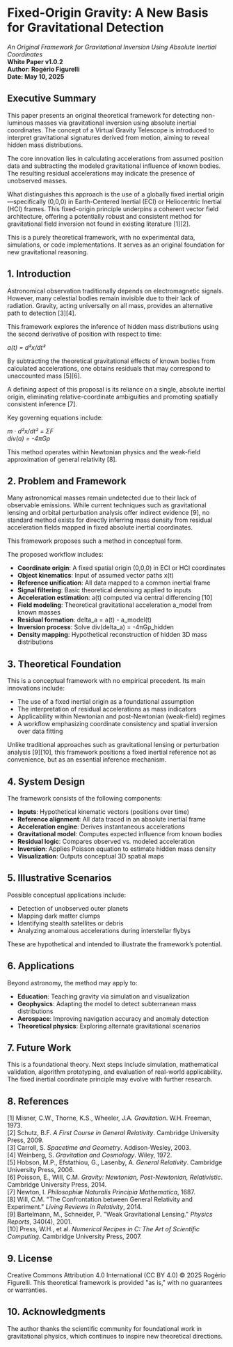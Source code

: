 # Fixed-Origin Gravity: A New Basis for Gravitational Detection
*An Original Framework for Gravitational Inversion Using Absolute Inertial Coordinates*  
**White Paper v1.0.2**  
**Author: Rogério Figurelli**  
**Date: May 10, 2025**

## Executive Summary

This paper presents an original theoretical framework for detecting non-luminous masses via gravitational inversion using absolute inertial coordinates. The concept of a Virtual Gravity Telescope is introduced to interpret gravitational signatures derived from motion, aiming to reveal hidden mass distributions.

The core innovation lies in calculating accelerations from assumed position data and subtracting the modeled gravitational influence of known bodies. The resulting residual accelerations may indicate the presence of unobserved masses.

What distinguishes this approach is the use of a globally fixed inertial origin—specifically (0,0,0) in Earth-Centered Inertial (ECI) or Heliocentric Inertial (HCI) frames. This fixed-origin principle underpins a coherent vector field architecture, offering a potentially robust and consistent method for gravitational field inversion not found in existing literature [1][2].

This is a purely theoretical framework, with no experimental data, simulations, or code implementations. It serves as an original foundation for new gravitational reasoning.

## 1. Introduction

Astronomical observation traditionally depends on electromagnetic signals. However, many celestial bodies remain invisible due to their lack of radiation. Gravity, acting universally on all mass, provides an alternative path to detection [3][4].

This framework explores the inference of hidden mass distributions using the second derivative of position with respect to time:

*a(t) = d²x/dt²*

By subtracting the theoretical gravitational effects of known bodies from calculated accelerations, one obtains residuals that may correspond to unaccounted mass [5][6].

A defining aspect of this proposal is its reliance on a single, absolute inertial origin, eliminating relative-coordinate ambiguities and promoting spatially consistent inference [7].

Key governing equations include:

*m · d²x/dt² = ΣF*  
*div(a) = -4πGρ*

This method operates within Newtonian physics and the weak-field approximation of general relativity [8].

## 2. Problem and Framework

Many astronomical masses remain undetected due to their lack of observable emissions. While current techniques such as gravitational lensing and orbital perturbation analysis offer indirect evidence [9], no standard method exists for directly inferring mass density from residual acceleration fields mapped in fixed absolute inertial coordinates.

This framework proposes such a method in conceptual form.

The proposed workflow includes:

- **Coordinate origin**: A fixed spatial origin (0,0,0) in ECI or HCI coordinates  
- **Object kinematics**: Input of assumed vector paths x(t)  
- **Reference unification**: All data mapped to a common inertial frame  
- **Signal filtering**: Basic theoretical denoising applied to inputs  
- **Acceleration estimation**: a(t) computed via central differencing [10]  
- **Field modeling**: Theoretical gravitational acceleration a_model from known masses  
- **Residual formation**: delta_a = a(t) - a_model(t)  
- **Inversion process**: Solve div(delta_a) = -4πGρ_hidden  
- **Density mapping**: Hypothetical reconstruction of hidden 3D mass distributions

## 3. Theoretical Foundation

This is a conceptual framework with no empirical precedent. Its main innovations include:

- The use of a fixed inertial origin as a foundational assumption  
- The interpretation of residual accelerations as mass indicators  
- Applicability within Newtonian and post-Newtonian (weak-field) regimes  
- A workflow emphasizing coordinate consistency and spatial inversion over data fitting

Unlike traditional approaches such as gravitational lensing or perturbation analysis [9][10], this framework positions a fixed inertial reference not as convenience, but as an essential inference mechanism.

## 4. System Design

The framework consists of the following components:

- **Inputs**: Hypothetical kinematic vectors (positions over time)  
- **Reference alignment**: All data traced in an absolute inertial frame  
- **Acceleration engine**: Derives instantaneous accelerations  
- **Gravitational model**: Computes expected influence from known bodies  
- **Residual logic**: Compares observed vs. modeled acceleration  
- **Inversion**: Applies Poisson equation to estimate hidden mass density  
- **Visualization**: Outputs conceptual 3D spatial maps

## 5. Illustrative Scenarios

Possible conceptual applications include:

- Detection of unobserved outer planets  
- Mapping dark matter clumps  
- Identifying stealth satellites or debris  
- Analyzing anomalous accelerations during interstellar flybys

These are hypothetical and intended to illustrate the framework’s potential.

## 6. Applications

Beyond astronomy, the method may apply to:

- **Education**: Teaching gravity via simulation and visualization  
- **Geophysics**: Adapting the model to detect subterranean mass distributions  
- **Aerospace**: Improving navigation accuracy and anomaly detection  
- **Theoretical physics**: Exploring alternate gravitational scenarios

## 7. Future Work

This is a foundational theory. Next steps include simulation, mathematical validation, algorithm prototyping, and evaluation of real-world applicability. The fixed inertial coordinate principle may evolve with further research.

## 8. References

[1] Misner, C.W., Thorne, K.S., Wheeler, J.A. *Gravitation*. W.H. Freeman, 1973.  
[2] Schutz, B.F. *A First Course in General Relativity*. Cambridge University Press, 2009.  
[3] Carroll, S. *Spacetime and Geometry*. Addison-Wesley, 2003.  
[4] Weinberg, S. *Gravitation and Cosmology*. Wiley, 1972.  
[5] Hobson, M.P., Efstathiou, G., Lasenby, A. *General Relativity*. Cambridge University Press, 2006.  
[6] Poisson, E., Will, C.M. *Gravity: Newtonian, Post-Newtonian, Relativistic*. Cambridge University Press, 2014.  
[7] Newton, I. *Philosophiæ Naturalis Principia Mathematica*, 1687.  
[8] Will, C.M. "The Confrontation between General Relativity and Experiment." *Living Reviews in Relativity*, 2014.  
[9] Bartelmann, M., Schneider, P. "Weak Gravitational Lensing." *Physics Reports*, 340(4), 2001.  
[10] Press, W.H., et al. *Numerical Recipes in C: The Art of Scientific Computing*. Cambridge University Press, 2007.

## 9. License

Creative Commons Attribution 4.0 International (CC BY 4.0) © 2025 Rogério Figurelli. This theoretical framework is provided "as is," with no guarantees or warranties.

## 10. Acknowledgments

The author thanks the scientific community for foundational work in gravitational physics, which continues to inspire new theoretical directions.
